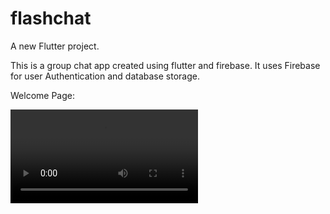 # flashchat

A new Flutter project.

This is a group chat app created using flutter and firebase.
It uses Firebase for user Authentication and database storage.


Welcome Page:

![alt text](https://github.com/pra23pat/FlashChat/blob/main/start.mp4)
